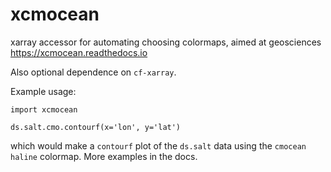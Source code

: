 # xcmocean
xarray accessor for automating choosing colormaps, aimed at geosciences https://xcmocean.readthedocs.io

Also optional dependence on `cf-xarray`.

Example usage:

```
import xcmocean

ds.salt.cmo.contourf(x='lon', y='lat')
```

which would make a `contourf` plot of the `ds.salt` data using the `cmocean` `haline` colormap. More examples in the docs.
